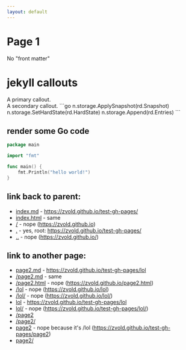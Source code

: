 ```yaml
---
layout: default
---
```

# Page 1

No "front matter"

# jekyll callouts

<div class="callout callout-primary" markdown="span">
A primary callout.
</div>

<div class="callout callout-secondary" markdown="span">
A secondary callout.
```go
n.storage.ApplySnapshot(rd.Snapshot)
n.storage.SetHardState(rd.HardState)
n.storage.Append(rd.Entries)
```
</div>

## render some Go code

```go
package main

import "fmt"

func main() {
	fmt.Println("hello world!")
}
```

## link back to parent:

- [index.md](index.md) - https://zvold.github.io/test-gh-pages/
- [index.html](index.html) - same
- [/](/) - nope (https://zvold.github.io)
- [.](.) - yes, root: https://zvold.github.io/test-gh-pages/
- [..](..) - nope (https://zvold.github.io/)

## link to another page:

- [page2.md](page2.md) - https://zvold.github.io/test-gh-pages/lol
- [/page2.md](/page2.md) - same
- [/page2.html](/page2.html) - nope (https://zvold.github.io/page2.html)
- [/lol](/lol) - nope (https://zvold.github.io/lol)
- [/lol/](/lol/) - nope (https://zvold.github.io/lol/)
- [lol](lol) - https://zvold.github.io/test-gh-pages/lol
- [lol/](lol/) - nope (https://zvold.github.io/test-gh-pages/lol/)
- [/page2](/page2) 
- [/page2/](/page2/)
- [page2](page2) - nope because it's /lol (https://zvold.github.io/test-gh-pages/page2)
- [page2/](page2/)
